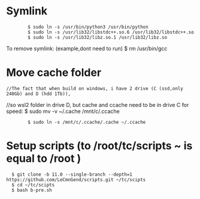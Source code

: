 # Symlink
			$ sudo ln -s /usr/bin/python3 /usr/bin/python		
			$ sudo ln -s /usr/lib32/libstdc++.so.6 /usr/lib32/libstdc++.so				
			$ sudo ln -s /usr/lib32/libz.so.1 /usr/lib32/libz.so
  
  To remove symlink: (example,dont need to run)
			$ rm /usr/bin/gcc
      
# Move cache folder		
	//The fact that when build on windows, i have 2 drive (C (ssd,only 240Gb) and D (hdd 1Tb)), 
  //so wsl2 folder in drive D, but cache and ccache need to be in drive C for speed: 
      $ sudo mv -v ~/.cache /mnt/c/.ccache
			
			$ sudo ln -s /mnt/c/.ccache/.cache ~/.ccache  

# Setup scripts (to /root/tc/scripts ~ is equal to /root )
      $ git clone -b 11.0 --single-branch --depth=1 https://github.com/LeCmnGend/scripts.git ~/tc/scipts
      $ cd ~/tc/scipts
      $ bash b-pre.sh
      
  

